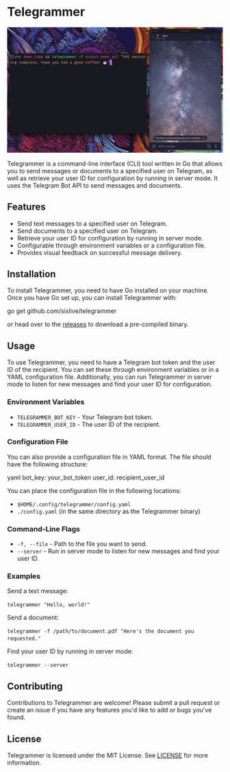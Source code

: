 # Telegrammer

![telegrammer demo](./docs/demo.gif)

Telegrammer is a command-line interface (CLI) tool written in Go that allows you to send messages or documents to a specified user on Telegram, as well as retrieve your user ID for configuration by running in server mode. It uses the Telegram Bot API to send messages and documents.

## Features

- Send text messages to a specified user on Telegram.
- Send documents to a specified user on Telegram.
- Retrieve your user ID for configuration by running in server mode.
- Configurable through environment variables or a configuration file.
- Provides visual feedback on successful message delivery.

## Installation

To install Telegrammer, you need to have Go installed on your machine. Once you have Go set up, you can install Telegrammer with:

go get github.com/sixlive/telegrammer

or head over to the [releases](https://github.com/sixlive/telegrammer/releases) to download a pre-compiled binary.

## Usage

To use Telegrammer, you need to have a Telegram bot token and the user ID of the recipient. You can set these through environment variables or in a YAML configuration file. Additionally, you can run Telegrammer in server mode to listen for new messages and find your user ID for configuration.

### Environment Variables

- `TELEGRAMMER_BOT_KEY` - Your Telegram bot token.
- `TELEGRAMMER_USER_ID` - The user ID of the recipient.

### Configuration File

You can also provide a configuration file in YAML format. The file should have the following structure:

yaml bot_key: your_bot_token user_id: recipient_user_id

You can place the configuration file in the following locations:

- `$HOME/.config/telegrammer/config.yaml`
- `./config.yaml` (in the same directory as the Telegrammer binary)

### Command-Line Flags

- `-f, --file` - Path to the file you want to send.
- `--server` - Run in server mode to listen for new messages and find your user ID.

### Examples

Send a text message:

`telegrammer "Hello, world!"`

Send a document:

`telegrammer -f /path/to/document.pdf "Here's the document you requested."`

Find your user ID by running in server mode:

`telegrammer --server`

## Contributing

Contributions to Telegrammer are welcome! Please submit a pull request or create an issue if you have any features you'd like to add or bugs you've found.

## License

Telegrammer is licensed under the MIT License. See [LICENSE](LICENSE) for more information.
